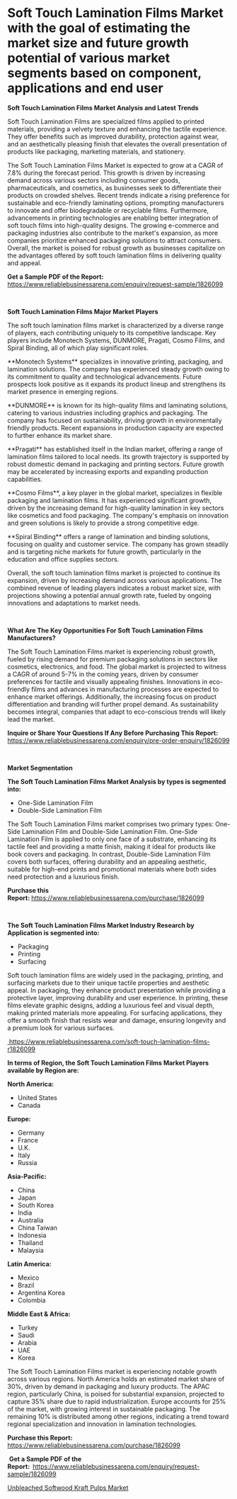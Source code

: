 <p><h1>Soft Touch Lamination Films Market with the goal of estimating the market size and future growth potential of various market segments based on component, applications and end user</h1></p><p><strong>Soft Touch Lamination Films Market Analysis and Latest Trends</strong></p>
<p><p>Soft Touch Lamination Films are specialized films applied to printed materials, providing a velvety texture and enhancing the tactile experience. They offer benefits such as improved durability, protection against wear, and an aesthetically pleasing finish that elevates the overall presentation of products like packaging, marketing materials, and stationery. </p><p>The Soft Touch Lamination Films Market is expected to grow at a CAGR of 7.8% during the forecast period. This growth is driven by increasing demand across various sectors including consumer goods, pharmaceuticals, and cosmetics, as businesses seek to differentiate their products on crowded shelves. Recent trends indicate a rising preference for sustainable and eco-friendly laminating options, prompting manufacturers to innovate and offer biodegradable or recyclable films. Furthermore, advancements in printing technologies are enabling better integration of soft touch films into high-quality designs. The growing e-commerce and packaging industries also contribute to the market's expansion, as more companies prioritize enhanced packaging solutions to attract consumers. Overall, the market is poised for robust growth as businesses capitalize on the advantages offered by soft touch lamination films in delivering quality and appeal.</p></p>
<p><strong>Get a Sample PDF of the Report:&nbsp;</strong> <a href="https://www.reliablebusinessarena.com/enquiry/request-sample/1826099?utm_campaign=2258&utm_medium=2&utm_source=Github&utm_content=ia&utm_term=03022025&utm_id=soft-touch-lamination-films">https://www.reliablebusinessarena.com/enquiry/request-sample/1826099</a></p>
<p>&nbsp;</p>
<p><strong>Soft Touch Lamination Films Major Market Players</strong></p>
<p><p>The soft touch lamination films market is characterized by a diverse range of players, each contributing uniquely to its competitive landscape. Key players include Monotech Systems, DUNMORE, Pragati, Cosmo Films, and Spiral Binding, all of which play significant roles.</p><p>**Monotech Systems** specializes in innovative printing, packaging, and lamination solutions. The company has experienced steady growth owing to its commitment to quality and technological advancements. Future prospects look positive as it expands its product lineup and strengthens its market presence in emerging regions.</p><p>**DUNMORE** is known for its high-quality films and laminating solutions, catering to various industries including graphics and packaging. The company has focused on sustainability, driving growth in environmentally friendly products. Recent expansions in production capacity are expected to further enhance its market share.</p><p>**Pragati** has established itself in the Indian market, offering a range of lamination films tailored to local needs. Its growth trajectory is supported by robust domestic demand in packaging and printing sectors. Future growth may be accelerated by increasing exports and expanding production capabilities.</p><p>**Cosmo Films**, a key player in the global market, specializes in flexible packaging and lamination films. It has experienced significant growth, driven by the increasing demand for high-quality lamination in key sectors like cosmetics and food packaging. The company's emphasis on innovation and green solutions is likely to provide a strong competitive edge.</p><p>**Spiral Binding** offers a range of lamination and binding solutions, focusing on quality and customer service. The company has grown steadily and is targeting niche markets for future growth, particularly in the education and office supplies sectors.</p><p>Overall, the soft touch lamination films market is projected to continue its expansion, driven by increasing demand across various applications. The combined revenue of leading players indicates a robust market size, with projections showing a potential annual growth rate, fueled by ongoing innovations and adaptations to market needs.</p></p>
<p>&nbsp;</p>
<p><strong>What Are The Key Opportunities For Soft Touch Lamination Films Manufacturers?</strong></p>
<p><p>The Soft Touch Lamination Films market is experiencing robust growth, fueled by rising demand for premium packaging solutions in sectors like cosmetics, electronics, and food. The global market is projected to witness a CAGR of around 5-7% in the coming years, driven by consumer preferences for tactile and visually appealing finishes. Innovations in eco-friendly films and advances in manufacturing processes are expected to enhance market offerings. Additionally, the increasing focus on product differentiation and branding will further propel demand. As sustainability becomes integral, companies that adapt to eco-conscious trends will likely lead the market.</p></p>
<p><strong>Inquire or Share Your Questions If Any Before Purchasing This Report:</strong> <a href="https://www.reliablebusinessarena.com/enquiry/pre-order-enquiry/1826099?utm_campaign=2258&utm_medium=2&utm_source=Github&utm_content=ia&utm_term=03022025&utm_id=soft-touch-lamination-films">https://www.reliablebusinessarena.com/enquiry/pre-order-enquiry/1826099</a></p>
<p>&nbsp;</p>
<p><strong>Market Segmentation</strong></p>
<p><strong>The Soft Touch Lamination Films Market Analysis by types is segmented into:</strong></p>
<p><ul><li>One-Side Lamination Film</li><li>Double-Side Lamination Film</li></ul></p>
<p><p>The Soft Touch Lamination Films market comprises two primary types: One-Side Lamination Film and Double-Side Lamination Film. One-Side Lamination Film is applied to only one face of a substrate, enhancing its tactile feel and providing a matte finish, making it ideal for products like book covers and packaging. In contrast, Double-Side Lamination Film covers both surfaces, offering durability and an appealing aesthetic, suitable for high-end prints and promotional materials where both sides need protection and a luxurious finish.</p></p>
<p><strong>Purchase this Report:&nbsp;</strong><a href="https://www.reliablebusinessarena.com/purchase/1826099?utm_campaign=2258&utm_medium=2&utm_source=Github&utm_content=ia&utm_term=03022025&utm_id=soft-touch-lamination-films">https://www.reliablebusinessarena.com/purchase/1826099</a></p>
<p>&nbsp;</p>
<p><strong>The Soft Touch Lamination Films Market Industry Research by Application is segmented into:</strong></p>
<p><ul><li>Packaging</li><li>Printing</li><li>Surfacing</li></ul></p>
<p><p>Soft touch lamination films are widely used in the packaging, printing, and surfacing markets due to their unique tactile properties and aesthetic appeal. In packaging, they enhance product presentation while providing a protective layer, improving durability and user experience. In printing, these films elevate graphic designs, adding a luxurious feel and visual depth, making printed materials more appealing. For surfacing applications, they offer a smooth finish that resists wear and damage, ensuring longevity and a premium look for various surfaces.</p></p>
<p><a href="https://www.reliablebusinessarena.com/soft-touch-lamination-films-r1826099?utm_campaign=2258&utm_medium=2&utm_source=Github&utm_content=ia&utm_term=03022025&utm_id=soft-touch-lamination-films">&nbsp;https://www.reliablebusinessarena.com/soft-touch-lamination-films-r1826099</a></p>
<p><strong>In terms of Region, the Soft Touch Lamination Films Market Players available by Region are:</strong></p>
<p>
    <p> <strong> North America: </strong>
        <ul>
            <li>United States</li>
            <li>Canada</li>
        </ul>
        </p> 
    <p> <strong> Europe: </strong>
        <ul>
            <li>Germany</li>
            <li>France</li>
            <li>U.K.</li>
            <li>Italy</li>
            <li>Russia</li>
        </ul>
        </p> 
    <p> <strong> Asia-Pacific: </strong>
        <ul>
            <li>China</li>
            <li>Japan</li>
            <li>South Korea</li>
            <li>India</li>
            <li>Australia</li>
            <li>China Taiwan</li>
            <li>Indonesia</li>
            <li>Thailand</li>
            <li>Malaysia</li>
        </ul>
        </p> 
    <p> <strong> Latin America: </strong>
        <ul>
            <li>Mexico</li>
            <li>Brazil</li>
            <li>Argentina Korea</li>
            <li>Colombia</li>
        </ul>
        </p> 
    <p> <strong> Middle East & Africa: </strong>
        <ul>
            <li>Turkey</li>
            <li>Saudi</li>
            <li>Arabia</li>
            <li>UAE</li>
            <li>Korea</li>
        </ul>
    </p>
    </p>
<p><p>The Soft Touch Lamination Films market is experiencing notable growth across various regions. North America holds an estimated market share of 30%, driven by demand in packaging and luxury products. The APAC region, particularly China, is poised for substantial expansion, projected to capture 35% share due to rapid industrialization. Europe accounts for 25% of the market, with growing interest in sustainable packaging. The remaining 10% is distributed among other regions, indicating a trend toward regional specialization and innovation in lamination technologies.</p></p>
<p><strong>Purchase this Report: </strong><a href="https://www.reliablebusinessarena.com/purchase/1826099?utm_campaign=2258&utm_medium=2&utm_source=Github&utm_content=ia&utm_term=03022025&utm_id=soft-touch-lamination-films">https://www.reliablebusinessarena.com/purchase/1826099</a></p>
<p>&nbsp;<strong>Get a Sample PDF of the Report:&nbsp;&nbsp;</strong><a href="https://www.reliablebusinessarena.com/enquiry/request-sample/1826099?utm_campaign=2258&utm_medium=2&utm_source=Github&utm_content=ia&utm_term=03022025&utm_id=soft-touch-lamination-films">https://www.reliablebusinessarena.com/enquiry/request-sample/1826099</a></p>
<p><strong></strong></p>
<p><p><a href="https://github.com/ilonaenterline65/Market-Research-Report-List-1/blob/main/unbleached-softwood-kraft-pulps-market.md?utm_campaign=2258&utm_medium=2&utm_source=Github&utm_content=ia&utm_term=03022025&utm_id=soft-touch-lamination-films">Unbleached Softwood Kraft Pulps Market</a></p></p>